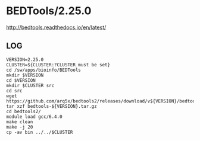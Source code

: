 BEDTools/2.25.0
===============

<http://bedtools.readthedocs.io/en/latest/>

LOG
---

    VERSION=2.25.0
    CLUSTER=${CLUSTER:?CLUSTER must be set}
    cd /sw/apps/bioinfo/BEDTools
    mkdir $VERSION
    cd $VERSION
    mkdir $CLUSTER src
    cd src
    wget https://github.com/arq5x/bedtools2/releases/download/v${VERSION}/bedtools-${VERSION}.tar.gz
    tar xzf bedtools-${VERSION}.tar.gz 
    cd bedtools2/
    module load gcc/6.4.0
    make clean
    make -j 20
    cp -av bin ../../$CLUSTER

